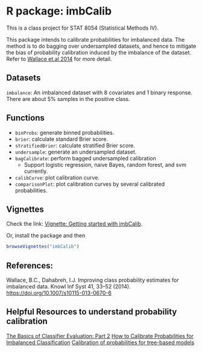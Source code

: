 # R package: imbCalib

This is a class project for STAT 8054 (Statistical Methods IV).

This package intends to calibrate probabilities for imbalanced data. The method is to do bagging over undersampled datasets, and hence to mitigate the bias of probability calibration induced by the imbalance of the dataset. Refer to [Wallace et.al 2014](https://doi.org/10.1007/s10115-013-0670-6) for more detail.

## Datasets
`imbalance`: An imbalanced dataset with 8 covariates and 1 binary response. There are about 5% samples in the positive class.

## Functions
- `binProbs`: generate binned probabilities.
- `brier`: calculate standard Brier score.
- `stratifiedBrier`: calculate stratified Brier score.
- `undersample`: generate an undersampled dataset.
- `bagCalibrate`: perform bagged undersampled calibration
  - Support logistic regression, naive Bayes, random forest, and svm currently.
- `calibCurve`: plot calibration curve.
- `comparisonPlot`: plot calibration curves by several calibrated probabilities.

## Vignettes

Check the link: [Vignette: Getting started with imbCalib](https://yuyangyy.com/assets/courses/files/vignette-imbcalib.html).

Or, install the package and then
```r
browseVignettes("imbCalib")
```

## References:

Wallace, B.C., Dahabreh, I.J. Improving class probability estimates for imbalanced data. Knowl Inf Syst 41, 33–52 (2014). https://doi.org/10.1007/s10115-013-0670-6

## Helpful Resources to understand probability calibration
[The Basics of Classifier Evaluation: Part 2](http://www.svds.com/classifiers2/)
[How to Calibrate Probabilities for Imbalanced Classification](https://machinelearningmastery.com/probability-calibration-for-imbalanced-classification/)
[Calibration of probabilities for tree-based models](https://gdmarmerola.github.io/probability-calibration/)